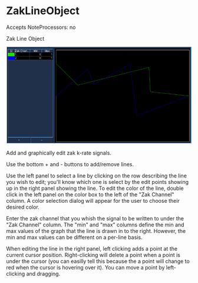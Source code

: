 # ZakLineObject

Accepts NoteProcessors: no

Zak Line Object

![ Zak Line Object ](../../../images/zakLineObject.png)

Add and graphically edit zak k-rate signals.

Use the bottom + and - buttons to add/remove lines.

Use the left panel to select a line by clicking on the row describing
the line you wish to edit; you'll know which one is select by the edit
points showing up in the right panel showing the line. To edit the color
of the line, double click in the left panel on the color box to the left
of the "Zak Channel" column. A color selection dialog will appear for
the user to choose their desired color.

Enter the zak channel that you whish the signal to be written to under
the "Zak Channel" column. The "min" and "max" columns define the min and
max values of the graph that the line is drawn in to the right. However,
the min and max values can be different on a per-line basis.

When editing the line in the right panel, left clicking adds a point at
the current cursor position. Right-clicking will delete a point when a
point is under the cursor (you can easilly tell this because the a point
will change to red when the cursor is hovering over it). You can move a
point by left-clicking and dragging.
